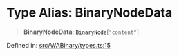 # Type Alias: BinaryNodeData

> **BinaryNodeData**: [`BinaryNode`](BinaryNode.md)\[`"content"`\]

Defined in: [src/WABinary/types.ts:15](https://github.com/Fokusdotid/bail/blob/0fe6346a5ff68a74eb71890335c982b44e2da604/src/WABinary/types.ts#L15)
